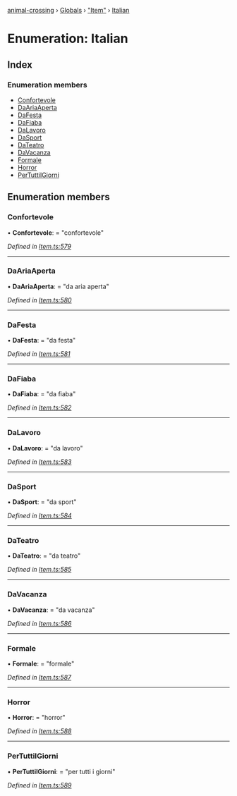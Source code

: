 [animal-crossing](../README.md) › [Globals](../globals.md) › ["Item"](../modules/_item_.md) › [Italian](_item_.italian.md)

# Enumeration: Italian

## Index

### Enumeration members

* [Confortevole](_item_.italian.md#confortevole)
* [DaAriaAperta](_item_.italian.md#daariaaperta)
* [DaFesta](_item_.italian.md#dafesta)
* [DaFiaba](_item_.italian.md#dafiaba)
* [DaLavoro](_item_.italian.md#dalavoro)
* [DaSport](_item_.italian.md#dasport)
* [DaTeatro](_item_.italian.md#dateatro)
* [DaVacanza](_item_.italian.md#davacanza)
* [Formale](_item_.italian.md#formale)
* [Horror](_item_.italian.md#horror)
* [PerTuttiIGiorni](_item_.italian.md#pertuttiigiorni)

## Enumeration members

###  Confortevole

• **Confortevole**: = "confortevole"

*Defined in [Item.ts:579](https://github.com/Norviah/animal-crossing/blob/cd5681f/module/types/Item.ts#L579)*

___

###  DaAriaAperta

• **DaAriaAperta**: = "da aria aperta"

*Defined in [Item.ts:580](https://github.com/Norviah/animal-crossing/blob/cd5681f/module/types/Item.ts#L580)*

___

###  DaFesta

• **DaFesta**: = "da festa"

*Defined in [Item.ts:581](https://github.com/Norviah/animal-crossing/blob/cd5681f/module/types/Item.ts#L581)*

___

###  DaFiaba

• **DaFiaba**: = "da fiaba"

*Defined in [Item.ts:582](https://github.com/Norviah/animal-crossing/blob/cd5681f/module/types/Item.ts#L582)*

___

###  DaLavoro

• **DaLavoro**: = "da lavoro"

*Defined in [Item.ts:583](https://github.com/Norviah/animal-crossing/blob/cd5681f/module/types/Item.ts#L583)*

___

###  DaSport

• **DaSport**: = "da sport"

*Defined in [Item.ts:584](https://github.com/Norviah/animal-crossing/blob/cd5681f/module/types/Item.ts#L584)*

___

###  DaTeatro

• **DaTeatro**: = "da teatro"

*Defined in [Item.ts:585](https://github.com/Norviah/animal-crossing/blob/cd5681f/module/types/Item.ts#L585)*

___

###  DaVacanza

• **DaVacanza**: = "da vacanza"

*Defined in [Item.ts:586](https://github.com/Norviah/animal-crossing/blob/cd5681f/module/types/Item.ts#L586)*

___

###  Formale

• **Formale**: = "formale"

*Defined in [Item.ts:587](https://github.com/Norviah/animal-crossing/blob/cd5681f/module/types/Item.ts#L587)*

___

###  Horror

• **Horror**: = "horror"

*Defined in [Item.ts:588](https://github.com/Norviah/animal-crossing/blob/cd5681f/module/types/Item.ts#L588)*

___

###  PerTuttiIGiorni

• **PerTuttiIGiorni**: = "per tutti i giorni"

*Defined in [Item.ts:589](https://github.com/Norviah/animal-crossing/blob/cd5681f/module/types/Item.ts#L589)*
